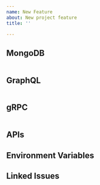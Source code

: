 ```yaml
---
name: New Feature
about: New project feature
title: ''

---
```


## MongoDB

```javascript

```

## GraphQL

```gql
```

## gRPC

```proto
```

## APIs

## Environment Variables

## Linked Issues
